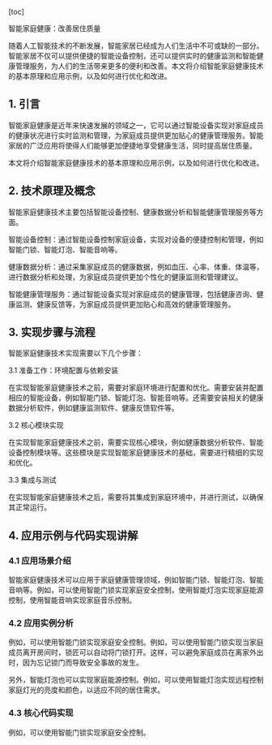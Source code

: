 
[toc]                    
                
                
智能家庭健康：改善居住质量

随着人工智能技术的不断发展，智能家居已经成为人们生活中不可或缺的一部分。智能家居不仅可以提供便捷的智能设备控制，还可以提供实时的健康监测和智能健康管理服务，为人们的生活带来更多的便利和改善。本文将介绍智能家庭健康技术的基本原理和应用示例，以及如何进行优化和改进。

## 1. 引言

智能家庭健康是近年来快速发展的领域之一，它可以通过智能设备实现对家庭成员的健康状况进行实时监测和管理，为家庭成员提供更加贴心的健康管理服务。智能家居的广泛应用将使得人们能够更加便捷地享受健康生活，同时提高居住质量。

本文将介绍智能家庭健康技术的基本原理和应用示例，以及如何进行优化和改进。

## 2. 技术原理及概念

智能家庭健康技术主要包括智能设备控制、健康数据分析和智能健康管理服务等方面。

智能设备控制：通过智能设备控制家庭设备，实现对设备的便捷控制和管理，例如智能门锁、智能灯泡、智能音响等。

健康数据分析：通过采集家庭成员的健康数据，例如血压、心率、体重、体温等，进行数据分析和处理，为家庭成员提供更加个性化的健康监测和管理建议。

智能健康管理服务：通过智能设备实现对家庭成员的健康管理，包括健康咨询、健康监测、健康反馈等，为家庭成员提供更加贴心和高效的健康管理服务。

## 3. 实现步骤与流程

智能家庭健康技术实现需要以下几个步骤：

3.1 准备工作：环境配置与依赖安装

在实现智能家庭健康技术之前，需要对家庭环境进行配置和优化。需要安装并配置相应的智能设备，例如智能门锁、智能灯泡、智能音响等。还需要安装相关的健康数据分析软件，例如健康监测软件、健康反馈软件等。

3.2 核心模块实现

在实现智能家庭健康技术之前，需要实现核心模块，例如健康数据分析软件、智能设备控制模块等。这些模块是实现智能家庭健康技术的基础，需要进行精细的实现和优化。

3.3 集成与测试

在实现智能家庭健康技术之后，需要将其集成到家庭环境中，并进行测试，以确保其正常运行。

## 4. 应用示例与代码实现讲解

### 4.1 应用场景介绍

智能家庭健康技术可以应用于家庭健康管理领域，例如智能门锁、智能灯泡、智能音响等。例如，可以使用智能门锁实现家庭安全控制，使用智能灯泡实现家庭能源控制，使用智能音响实现家庭音乐控制。

### 4.2 应用实例分析

例如，可以使用智能门锁实现家庭安全控制。例如，可以使用智能门锁实现当家庭成员离开房间时，锁匠可以自动将门锁打开。这样，可以避免家庭成员在离家外出时，因为忘记锁门而导致安全事故的发生。

另外，智能灯泡也可以实现家庭能源控制。例如，可以使用智能灯泡实现远程控制家庭灯光的亮度和颜色，以适应不同的居住需求。

### 4.3 核心代码实现

例如，可以使用智能门锁实现家庭安全控制。

